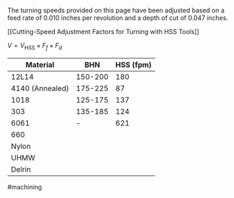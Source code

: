 The turning speeds provided on this page have been adjusted based on a feed rate of 0.010 inches per revolution and a depth of cut of 0.047 inches. 

[[Cutting-Speed Adjustment Factors for Turning with HSS Tools]]

$V=V_\text{HSS}\times{F_f}\times{F_d}$

| Material        | BHN     | HSS (fpm) |
| --------------- | ------- | --------- |
| 12L14           | 150-200 | 180       |
| 4140 (Annealed) | 175-225 | 87        |
| 1018            | 125-175 | 137       |
| 303             | 135-185 | 124       |
| 6061            | -       | 621       |
| 660             |         |           |
| Nylon           |         |           |
| UHMW            |         |           |
| Delrin          |         |           |

#machining 